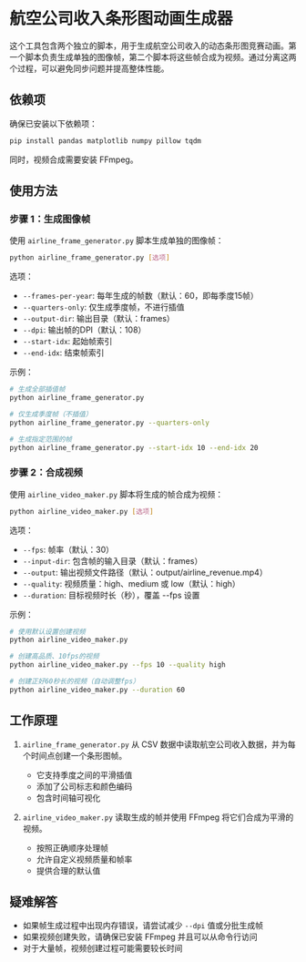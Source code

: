 # 航空公司收入条形图动画生成器

这个工具包含两个独立的脚本，用于生成航空公司收入的动态条形图竞赛动画。第一个脚本负责生成单独的图像帧，第二个脚本将这些帧合成为视频。通过分离这两个过程，可以避免同步问题并提高整体性能。

## 依赖项

确保已安装以下依赖项：

```bash
pip install pandas matplotlib numpy pillow tqdm
```

同时，视频合成需要安装 FFmpeg。

## 使用方法

### 步骤 1：生成图像帧

使用 `airline_frame_generator.py` 脚本生成单独的图像帧：

```bash
python airline_frame_generator.py [选项]
```

选项：
- `--frames-per-year`: 每年生成的帧数（默认：60，即每季度15帧）
- `--quarters-only`: 仅生成季度帧，不进行插值
- `--output-dir`: 输出目录（默认：frames）
- `--dpi`: 输出帧的DPI（默认：108）
- `--start-idx`: 起始帧索引
- `--end-idx`: 结束帧索引

示例：
```bash
# 生成全部插值帧
python airline_frame_generator.py

# 仅生成季度帧（不插值）
python airline_frame_generator.py --quarters-only

# 生成指定范围的帧
python airline_frame_generator.py --start-idx 10 --end-idx 20
```

### 步骤 2：合成视频

使用 `airline_video_maker.py` 脚本将生成的帧合成为视频：

```bash
python airline_video_maker.py [选项]
```

选项：
- `--fps`: 帧率（默认：30）
- `--input-dir`: 包含帧的输入目录（默认：frames）
- `--output`: 输出视频文件路径（默认：output/airline_revenue.mp4）
- `--quality`: 视频质量：high、medium 或 low（默认：high）
- `--duration`: 目标视频时长（秒），覆盖 --fps 设置

示例：
```bash
# 使用默认设置创建视频
python airline_video_maker.py

# 创建高品质、10fps的视频
python airline_video_maker.py --fps 10 --quality high

# 创建正好60秒长的视频（自动调整fps）
python airline_video_maker.py --duration 60
```

## 工作原理

1. `airline_frame_generator.py` 从 CSV 数据中读取航空公司收入数据，并为每个时间点创建一个条形图帧。
   - 它支持季度之间的平滑插值
   - 添加了公司标志和颜色编码
   - 包含时间轴可视化

2. `airline_video_maker.py` 读取生成的帧并使用 FFmpeg 将它们合成为平滑的视频。
   - 按照正确顺序处理帧
   - 允许自定义视频质量和帧率
   - 提供合理的默认值

## 疑难解答

- 如果帧生成过程中出现内存错误，请尝试减少 `--dpi` 值或分批生成帧
- 如果视频创建失败，请确保已安装 FFmpeg 并且可以从命令行访问
- 对于大量帧，视频创建过程可能需要较长时间 